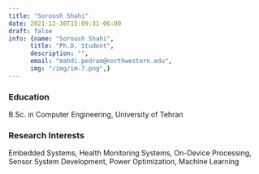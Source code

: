```yaml
---
title: "Soroush Shahi"
date: 2021-12-30T15:09:31-06:00
draft: false
info: {name: "Soroush Shahi",
      title: "Ph.D. Student",
      description: "",
      email: "mahdi.pedram@northwestern.edu",
      img: "/img/im-7.png",}
---
```


### Education

B.Sc. in Computer Engineering, University of Tehran

### Research Interests

Embedded Systems, Health Monitoring Systems, On-Device Processing, Sensor System Development, Power Optimization, Machine Learning


[comment]: <> (### Selected Publications)
